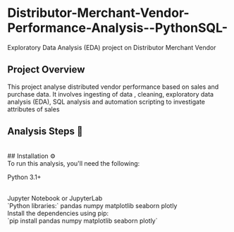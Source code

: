 # Distributor-Merchant-Vendor-Performance-Analysis--PythonSQL-
Exploratory Data Analysis (EDA) project on Distributor Merchant Vendor

## Project Overview

 This project analyse distributed vendor performance based on sales and purchase data. It involves ingesting of data , cleaning, exploratory data analysis (EDA), SQL analysis and automation scripting to investigate attributes of sales 

## Analysis Steps 🚀

 <br /> 
## Installation ⚙️



 <br /> 
 To run this analysis, you'll need the following:
<br /> 

Python 3.1+

<br /> 
Jupyter Notebook or JupyterLab
 <br /> 
`Python libraries:`
pandas
numpy
matplotlib
seaborn
plotly

 <br /> 
Install the dependencies using pip:
 <br /> 
`pip install pandas numpy matplotlib seaborn plotly`
